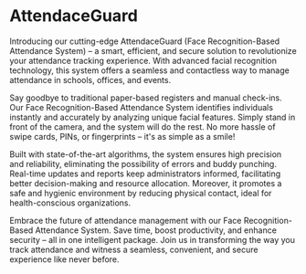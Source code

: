 # AttendaceGuard
Introducing our cutting-edge AttendaceGuard (Face Recognition-Based Attendance System) – a smart, efficient, and secure solution to revolutionize your attendance tracking experience. With advanced facial recognition technology, this system offers a seamless and contactless way to manage attendance in schools, offices, and events.

Say goodbye to traditional paper-based registers and manual check-ins. Our Face Recognition-Based Attendance System identifies individuals instantly and accurately by analyzing unique facial features. Simply stand in front of the camera, and the system will do the rest. No more hassle of swipe cards, PINs, or fingerprints – it's as simple as a smile!

Built with state-of-the-art algorithms, the system ensures high precision and reliability, eliminating the possibility of errors and buddy punching. Real-time updates and reports keep administrators informed, facilitating better decision-making and resource allocation. Moreover, it promotes a safe and hygienic environment by reducing physical contact, ideal for health-conscious organizations.

Embrace the future of attendance management with our Face Recognition-Based Attendance System. Save time, boost productivity, and enhance security – all in one intelligent package. Join us in transforming the way you track attendance and witness a seamless, convenient, and secure experience like never before.
